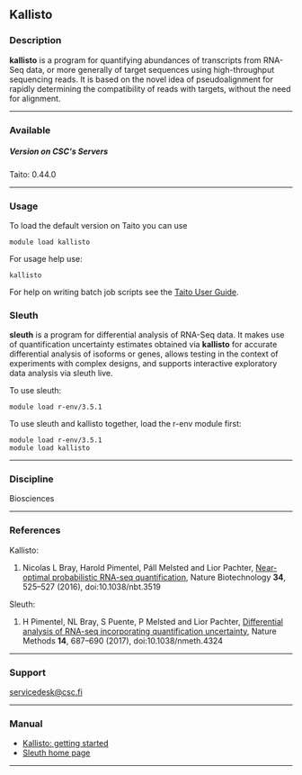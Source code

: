 ## Kallisto

### Description

**kallisto** is a program for quantifying abundances of transcripts from RNA-Seq data, or more generally of target sequences using high-throughput sequencing reads. It is based on the novel idea of pseudoalignment for rapidly determining the compatibility of reads with targets, without the need for alignment.

* * *

### Available

##### Version on CSC's Servers

Taito: 0.44.0

* * *

### Usage

To load the default version on Taito you can use

    module load kallisto

For usage help use:

    kallisto

For help on writing batch job scripts see the [Taito User Guide](https://research.csc.fi/taito-batch-jobs).

### Sleuth

**sleuth** is a program for differential analysis of RNA-Seq data. It makes use of quantification uncertainty estimates obtained via **kallisto** for accurate differential analysis of isoforms or genes, allows testing in the context of experiments with complex designs, and supports interactive exploratory data analysis via sleuth live.

To use sleuth:

    module load r-env/3.5.1
    

To use sleuth and kallisto together, load the r-env module first:

    module load r-env/3.5.1
    module load kallisto
    

* * *

### Discipline

Biosciences  

* * *

### References

Kallisto:

1.  Nicolas L Bray, Harold Pimentel, Páll Melsted and Lior Pachter, [Near-optimal probabilistic RNA-seq quantification](http://www.nature.com/nbt/journal/v34/n5/full/nbt.3519.html), Nature Biotechnology **34**, 525–527 (2016), doi:10.1038/nbt.3519

Sleuth:

1.  H Pimentel, NL Bray, S Puente, P Melsted and Lior Pachter, [Differential analysis of RNA-seq incorporating quantification uncertainty](http://www.nature.com/nmeth/journal/vaop/ncurrent/full/nmeth.4324.html), Nature Methods **14**, 687–690 (2017), doi:10.1038/nmeth.4324

* * *

### Support

servicedesk@csc.fi

* * *

### Manual

*   [Kallisto: getting started](https://pachterlab.github.io/kallisto/starting.html)
*   [Sleuth home page](https://pachterlab.github.io/sleuth/)

* * *